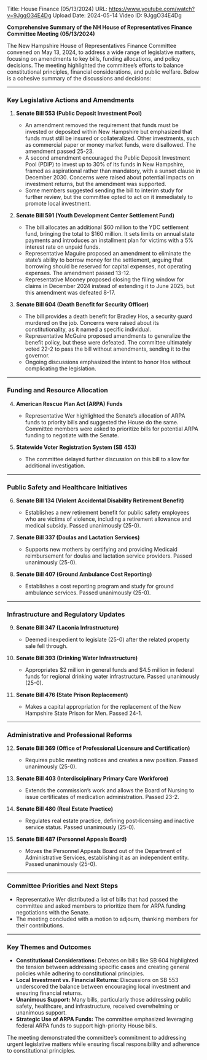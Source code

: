 Title: House Finance (05/13/2024)
URL: https://www.youtube.com/watch?v=9JggO34E4Dg
Upload Date: 2024-05-14
Video ID: 9JggO34E4Dg

**Comprehensive Summary of the NH House of Representatives Finance Committee Meeting (05/13/2024)**

The New Hampshire House of Representatives Finance Committee convened on May 13, 2024, to address a wide range of legislative matters, focusing on amendments to key bills, funding allocations, and policy decisions. The meeting highlighted the committee’s efforts to balance constitutional principles, financial considerations, and public welfare. Below is a cohesive summary of the discussions and decisions:

---

### **Key Legislative Actions and Amendments**

1. **Senate Bill 553 (Public Deposit Investment Pool)**  
   - An amendment removed the requirement that funds must be invested or deposited within New Hampshire but emphasized that funds must still be insured or collateralized. Other investments, such as commercial paper or money market funds, were disallowed. The amendment passed 25-23.  
   - A second amendment encouraged the Public Deposit Investment Pool (PDIP) to invest up to 30% of its funds in New Hampshire, framed as aspirational rather than mandatory, with a sunset clause in December 2030. Concerns were raised about potential impacts on investment returns, but the amendment was supported.  
   - Some members suggested sending the bill to interim study for further review, but the committee opted to act on it immediately to promote local investment.

2. **Senate Bill 591 (Youth Development Center Settlement Fund)**  
   - The bill allocates an additional $60 million to the YDC settlement fund, bringing the total to $160 million. It sets limits on annual state payments and introduces an installment plan for victims with a 5% interest rate on unpaid funds.  
   - Representative Maguire proposed an amendment to eliminate the state’s ability to borrow money for the settlement, arguing that borrowing should be reserved for capital expenses, not operating expenses. The amendment passed 13-12.  
   - Representative Mooney proposed closing the filing window for claims in December 2024 instead of extending it to June 2025, but this amendment was defeated 8-17.

3. **Senate Bill 604 (Death Benefit for Security Officer)**  
   - The bill provides a death benefit for Bradley Hos, a security guard murdered on the job. Concerns were raised about its constitutionality, as it named a specific individual.  
   - Representative McGuire proposed amendments to generalize the benefit policy, but these were defeated. The committee ultimately voted 22-2 to pass the bill without amendments, sending it to the governor.  
   - Ongoing discussions emphasized the intent to honor Hos without complicating the legislation.

---

### **Funding and Resource Allocation**

4. **American Rescue Plan Act (ARPA) Funds**  
   - Representative Wer highlighted the Senate’s allocation of ARPA funds to priority bills and suggested the House do the same. Committee members were asked to prioritize bills for potential ARPA funding to negotiate with the Senate.

5. **Statewide Voter Registration System (SB 453)**  
   - The committee delayed further discussion on this bill to allow for additional investigation.

---

### **Public Safety and Healthcare Initiatives**

6. **Senate Bill 134 (Violent Accidental Disability Retirement Benefit)**  
   - Establishes a new retirement benefit for public safety employees who are victims of violence, including a retirement allowance and medical subsidy. Passed unanimously (25-0).

7. **Senate Bill 337 (Doulas and Lactation Services)**  
   - Supports new mothers by certifying and providing Medicaid reimbursement for doulas and lactation service providers. Passed unanimously (25-0).

8. **Senate Bill 407 (Ground Ambulance Cost Reporting)**  
   - Establishes a cost reporting program and study for ground ambulance services. Passed unanimously (25-0).

---

### **Infrastructure and Regulatory Updates**

9. **Senate Bill 347 (Laconia Infrastructure)**  
   - Deemed inexpedient to legislate (25-0) after the related property sale fell through.

10. **Senate Bill 393 (Drinking Water Infrastructure)**  
    - Appropriates $2 million in general funds and $4.5 million in federal funds for regional drinking water infrastructure. Passed unanimously (25-0).

11. **Senate Bill 476 (State Prison Replacement)**  
    - Makes a capital appropriation for the replacement of the New Hampshire State Prison for Men. Passed 24-1.

---

### **Administrative and Professional Reforms**

12. **Senate Bill 369 (Office of Professional Licensure and Certification)**  
    - Requires public meeting notices and creates a new position. Passed unanimously (25-0).

13. **Senate Bill 403 (Interdisciplinary Primary Care Workforce)**  
    - Extends the commission’s work and allows the Board of Nursing to issue certificates of medication administration. Passed 23-2.

14. **Senate Bill 480 (Real Estate Practice)**  
    - Regulates real estate practice, defining post-licensing and inactive service status. Passed unanimously (25-0).

15. **Senate Bill 487 (Personnel Appeals Board)**  
    - Moves the Personnel Appeals Board out of the Department of Administrative Services, establishing it as an independent entity. Passed unanimously (25-0).

---

### **Committee Priorities and Next Steps**

- Representative Wer distributed a list of bills that had passed the committee and asked members to prioritize them for ARPA funding negotiations with the Senate.  
- The meeting concluded with a motion to adjourn, thanking members for their contributions.

---

### **Key Themes and Outcomes**

- **Constitutional Considerations:** Debates on bills like SB 604 highlighted the tension between addressing specific cases and creating general policies while adhering to constitutional principles.  
- **Local Investment vs. Financial Returns:** Discussions on SB 553 underscored the balance between encouraging local investment and ensuring financial returns.  
- **Unanimous Support:** Many bills, particularly those addressing public safety, healthcare, and infrastructure, received overwhelming or unanimous support.  
- **Strategic Use of ARPA Funds:** The committee emphasized leveraging federal ARPA funds to support high-priority House bills.

The meeting demonstrated the committee’s commitment to addressing urgent legislative matters while ensuring fiscal responsibility and adherence to constitutional principles.